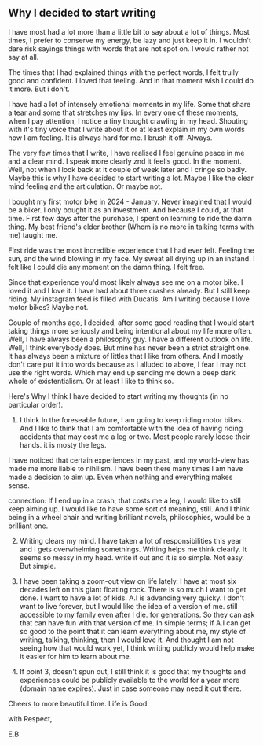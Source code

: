 ## Why I decided to start writing

I have most had a lot more than a little bit to say about a lot of things. Most times, I prefer to conserve my energy, be lazy and just keep it in. I wouldn't dare risk sayings things with words that are not spot on. I would rather not say at all. 

The times that I had explained things with the perfect words, I felt trully good and confident. I loved that feeling. And in that moment wish I could do it more. But i don't. 

I have had a lot of intensely emotional moments in my life. Some that share a tear and some that stretches my lips. In every one of these moments, when I pay attention, I notice a tiny thought crawling in my head. Shouting with it's tiny voice that I write about it or at least explain in my own words how I am feeling. It is always hard for me. I brush it off. Always. 

The very few times that I write, I have realised I feel genuine peace in me and a clear mind. I speak more clearly znd it feells good. In the moment. Well, not when I look back at it couple of week later and I cringe so badly. Maybe this is why I have decided to start writing a lot. Maybe I like the clear mind feeling and the articulation. Or maybe not. 

I bought my first motor bike in 2024 - January. Never imagined that I would be a biker. I only bought it as an investment. And because I could, at that time. First few days after the purchase, I spent on learning to ride the damn thing. My best friend's elder brother (Whom is no more in talking terms with me) taught me. 

First ride was the most incredible experience that I had ever felt. Feeling the sun, and the wind blowing in my face. My sweat all drying up in an instand. I felt like I could die any moment on the damn thing.  I felt free. 

Since that experience you'd most likely always see me on a motor bike. I loved it and I love it. I have had about three crashes already. But I still keep riding. My instagram feed is filled with Ducatis. Am I writing because I love motor bikes? Maybe not. 

Couple of months ago, I decided, after some good reading that I would start taking things more seriously and being intentional about my life more often. Well, I have always been a philosophy guy. I have a different outlook on life. Well, I think everybody does. But mine has never been a strict straight one. It has always been a mixture of littles that I like from others. And I mostly don't care put it into words because as I alluded to above, I fear I may not use the right words. Which may end up sending me down a deep dark whole of existentialism. Or at least I like to think so. 

Here's Why I think I have decided to start writing my thoughts (in no particular order). 

1. I think In the foreseable future, I am going to keep riding motor bikes. And I like to think that I am comfortable with the idea of having riding accidents that may cost me a leg or two. Most people rarely loose their hands. it is mosty the legs. 

I have noticed that certain experiences in my past, and my world-view has made me more liable to nihilism. I have been there many times I am have made a decision to aim up. Even when nothing and everything makes sense.

connection: If I end up in a crash, that costs me a leg, I would like to still keep aiming up. I would like to have some sort of meaning, still. And I think being in a wheel chair and writing brilliant novels, philosophies, would be a brilliant one. 

2. Writing clears my mind. I have taken a lot of responsibilities this year and I gets overwhelming somethings. Writing helps me think clearly. It seems so messy in my head. write it out and it is so simple. Not easy. But simple. 

3. I have been taking a zoom-out view on life lately. I have at most six decades left on this giant floating rock. There is so much I want to get done. I want to have a lot of kids. A.I is advancing very quicky. I don't want to live forever, but I would like the idea of a version of me. still accessible to my family even after I die. for generations. So they can ask that can have fun with that version of me. In simple terms; if A.I can get so good to the point that it can learn everything about me, my style of writing, talking, thinking, then I would love it. And thought I am not seeing how that would work yet, I think writing publicly would help make it easier for him to learn about me. 

4. If point 3, doesn't spun out, I still think it is good that my thoughts and experiences could be publicly available to the world for a year more (domain name expires). Just in case someone may need it out there. 


Cheers to more beautiful time. Life is Good. 

with Respect,

E.B